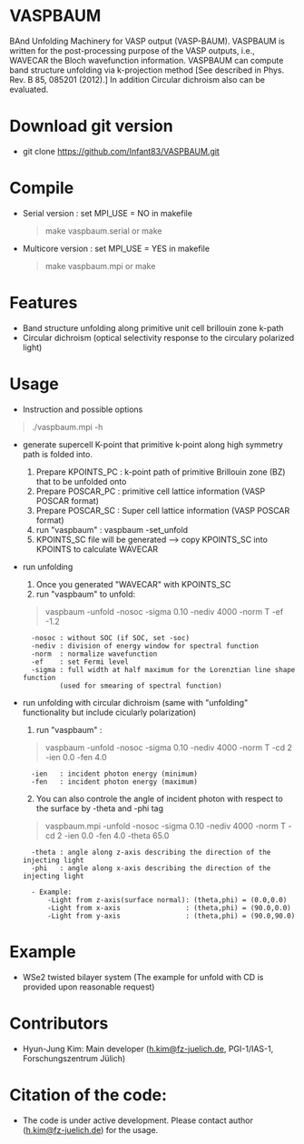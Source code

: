 # VASPBAUM 
BAnd Unfolding Machinery for VASP output (VASP-BAUM).
VASPBAUM is written for the post-processing purpose of the VASP outputs, i.e., WAVECAR the Bloch wavefunction information. VASPBAUM can compute band structure unfolding via k-projection method [See described in Phys. Rev. B 85, 085201 (2012).] In addition Circular dichroism also can be evaluated. 

# Download git version
* git clone  https://github.com/Infant83/VASPBAUM.git

# Compile
* Serial version : set MPI_USE = NO in makefile
    > make vaspbaum.serial or make
* Multicore version : set MPI_USE = YES in makefile
    > make vaspbaum.mpi or make

# Features
* Band structure unfolding along primitive unit cell brillouin zone k-path
* Circular dichroism (optical selectivity response to the circulary polarized light)

# Usage
* Instruction and possible options
> ./vaspbaum.mpi -h

* generate supercell K-point that primitive k-point along high symmetry path is folded into.
 	1. Prepare KPOINTS_PC : k-point path of primitive Brillouin zone (BZ) that to be unfolded onto
	2. Prepare POSCAR_PC : primitive cell lattice information (VASP POSCAR format)
	3. Prepare POSCAR_SC : Super     cell lattice information (VASP POSCAR format)
	4. run "vaspbaum" : vaspbaum -set_unfold
	5. KPOINTS_SC file will be generated --> copy KPOINTS_SC into KPOINTS to calculate WAVECAR

* run unfolding
	1. Once you generated "WAVECAR" with KPOINTS_SC
	2. run "vaspbaum" to unfold:  
	> vaspbaum -unfold -nosoc -sigma 0.10 -nediv 4000 -norm T -ef -1.2 
	
		-nosoc : without SOC (if SOC, set -soc) 
   		-nediv : division of energy window for spectral function 
   		-norm  : normalize wavefunction 
   		-ef    : set Fermi level       
   		-sigma : full width at half maximum for the Lorenztian line shape function 
			   (used for smearing of spectral function) 

* run unfolding with circular dichroism (same with "unfolding" functionality but include cicularly polarization)
	1. run "vaspbaum" : 
	> vaspbaum -unfold -nosoc -sigma 0.10 -nediv 4000 -norm T -cd 2  -ien 0.0 -fen 4.0
	
		-ien   : incident photon energy (minimum) 
		-fen   : incident photon energy (maximum)
		
	2. You can also controle the angle of incident photon with respect to the surface by -theta and -phi tag
	> vaspbaum.mpi -unfold -nosoc -sigma 0.10 -nediv 4000 -norm T -cd 2  -ien 0.0 -fen 4.0 -theta 65.0 
	
		-theta : angle along z-axis describing the direction of the injecting light 
		-phi   : angle along x-axis describing the direction of the injecting light
		
		- Example:
  			-Light from z-axis(surface normal): (theta,phi) = (0.0,0.0)
  			-Light from x-axis                : (theta,phi) = (90.0,0.0)
  			-Light from y-axis                : (theta,phi) = (90.0,90.0)

# Example
* WSe2 twisted bilayer system (The example for unfold with CD is provided upon reasonable request)

# Contributors
* Hyun-Jung Kim: Main developer (h.kim@fz-juelich.de, PGI-1/IAS-1, Forschungszentrum Jülich)

# Citation of the code:
* The code is under active development. Please contact author (h.kim@fz-juelich.de) for the usage.
